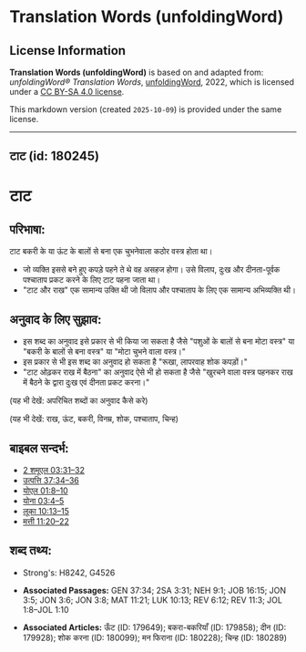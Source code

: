 # Translation Words (unfoldingWord)

## License Information

**Translation Words (unfoldingWord)** is based on and adapted from: _unfoldingWord® Translation Words_, [unfoldingWord](https://unfoldingword.org/utw), 2022, which is licensed under a [CC BY-SA 4.0 license](https://creativecommons.org/licenses/by-sa/4.0/legalcode.en).

This markdown version (created `2025-10-09`) is provided under the same license.



--------------------------------

## टाट (id: 180245)

टाट
===

परिभाषा:
--------

टाट बकरी के या ऊंट के बालों से बना एक चुभनेवाला कठोर वस्त्र होता था।

* जो व्यक्ति इससे बने हुए कपड़े पहने ते थे वह असहज होगा। उसे विलाप, दुःख और दीनता\-पूर्वक पश्चाताप प्रकट करने के लिए टाट पहना जाता था।
* "टाट और राख" एक सामान्य उक्ति थी जो विलाप और पश्चाताप के लिए एक सामान्य अभिव्यक्ति थी।

अनुवाद के लिए सुझाव:
--------------------

* इस शब्द का अनुवाद इसे प्रकार से भी किया जा सकता है जैसे "पशुओं के बालों से बना मोटा वस्त्र" या "बकरी के बालों से बना वस्त्र" या "मोटा चुभने वाला वस्त्र।"
* इस प्रकार से भी इस शब्द का अनुवाद हो सकता है "रूखा, लापरवाह शोक कपड़ों।"
* "टाट ओढ़कर राख में बैठना" का अनुवाद ऐसे भी हो सकता है जैसे "खुरचने वाला वस्त्र पहनकर राख में बैठने के द्वारा दुःख एवं दीनता प्रकट करना।"

(यह भी देखें: अपरिचित शब्दों का अनुवाद कैसे करे)

(यह भी देखें: राख, ऊंट, बकरी, विनम्र, शोक, पश्चाताप, चिन्ह)

बाइबल सन्दर्भ:
--------------

* [2 शमूएल 03:31–32](https://ref.ly/2Sam0:0)
* [उत्पत्ति 37:34–36](https://ref.ly/Gen37:34-Gen37:36)
* [योएल 01:8–10](https://ref.ly/Joel1:8-Joel1:10)
* [योना 03:4–5](https://ref.ly/Jonah3:4-Jonah3:5)
* [लूका 10:13–15](https://ref.ly/Luke10:13-Luke10:15)
* [मत्ती 11:20–22](https://ref.ly/Matt11:20-Matt11:22)

शब्द तथ्य:
----------

* Strong's: H8242, G4526

* **Associated Passages:** GEN 37:34; 2SA 3:31; NEH 9:1; JOB 16:15; JON 3:5; JON 3:6; JON 3:8; MAT 11:21; LUK 10:13; REV 6:12; REV 11:3; JOL 1:8–JOL 1:10
* **Associated Articles:** ऊँट (ID: 179649); बकरा-बकरियाँ (ID: 179858); दीन (ID: 179928); शोक करना (ID: 180099); मन फिराना (ID: 180228); चिन्ह (ID: 180289)

